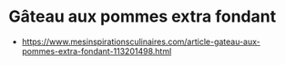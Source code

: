 # Gâteau aux pommes extra fondant

* https://www.mesinspirationsculinaires.com/article-gateau-aux-pommes-extra-fondant-113201498.html
